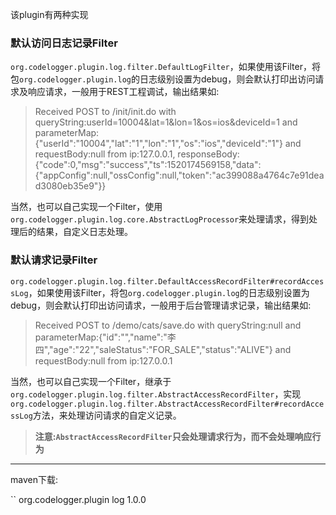 该plugin有两种实现

### 默认访问日志记录Filter
`org.codelogger.plugin.log.filter.DefaultLogFilter`，如果使用该Filter，将包`org.codelogger.plugin.log`的日志级别设置为debug，则会默认打印出访问请求及响应请求，一般用于REST工程调试，输出结果如:

> Received POST to /init/init.do with queryString:userId=10004&lat=1&lon=1&os=ios&deviceId=1 and parameterMap:{"userId":"10004","lat":"1","lon":"1","os":"ios","deviceId":"1"} and requestBody:null from ip:127.0.0.1, responseBody:{"code":0,"msg":"success","ts":1520174569158,"data":{"appConfig":null,"ossConfig":null,"token":"ac399088a4764c7e91dead3080eb35e9"}}

当然，也可以自己实现一个Filter，使用`org.codelogger.plugin.log.core.AbstractLogProcessor`来处理请求，得到处理后的结果，自定义日志处理。

### 默认请求记录Filter
`org.codelogger.plugin.log.filter.DefaultAccessRecordFilter#recordAccessLog`，如果使用该Filter，将包`org.codelogger.plugin.log`的日志级别设置为debug，则会默认打印出访问请求，一般用于后台管理请求记录，输出结果如:

> Received POST to /demo/cats/save.do with queryString:null and parameterMap:{"id":"","name":"李四","age":"22","saleStatus":"FOR_SALE","status":"ALIVE"} and requestBody:null from ip:127.0.0.1 

当然，也可以自己实现一个Filter，继承于`org.codelogger.plugin.log.filter.AbstractAccessRecordFilter`，实现`org.codelogger.plugin.log.filter.AbstractAccessRecordFilter#recordAccessLog`方法，来处理访问请求的自定义记录。

> **注意:`AbstractAccessRecordFilter`只会处理请求行为，而不会处理响应行为**

---
maven下载:

``
<dependency>
    <groupId>org.codelogger.plugin</groupId>
    <artifactId>log</artifactId>
    <version>1.0.0</version>
</dependency>
